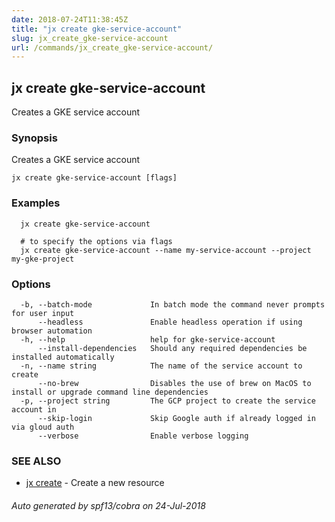 ```yaml
---
date: 2018-07-24T11:38:45Z
title: "jx create gke-service-account"
slug: jx_create_gke-service-account
url: /commands/jx_create_gke-service-account/
---
```

## jx create gke-service-account

Creates a GKE service account

### Synopsis

Creates a GKE service account

```
jx create gke-service-account [flags]
```

### Examples

```
  jx create gke-service-account
  
  # to specify the options via flags
  jx create gke-service-account --name my-service-account --project my-gke-project
```

### Options

```
  -b, --batch-mode             In batch mode the command never prompts for user input
      --headless               Enable headless operation if using browser automation
  -h, --help                   help for gke-service-account
      --install-dependencies   Should any required dependencies be installed automatically
  -n, --name string            The name of the service account to create
      --no-brew                Disables the use of brew on MacOS to install or upgrade command line dependencies
  -p, --project string         The GCP project to create the service account in
      --skip-login             Skip Google auth if already logged in via gloud auth
      --verbose                Enable verbose logging
```

### SEE ALSO

* [jx create](/commands/jx_create/)	 - Create a new resource

###### Auto generated by spf13/cobra on 24-Jul-2018
